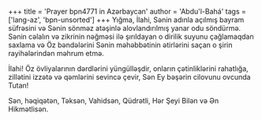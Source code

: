 +++
title = 'Prayer bpn4771 in Azərbaycan'
author = 'Abdu'l-Bahá'
tags = ['lang-az', 'bpn-unsorted']
+++
Yığma, İlahi, Sənin adınla açılmış bayram süfrəsini və Sənin sönməz atəşinlə alovlandırılmış yanar odu söndürmə. Sənin cəlalın və zikrinin nəğməsi ilə şırıldayan o dirilik suyunu çağlamaqdan saxlama və Öz bəndələrini Sənin məhəbbətinin ətirlərini saçan o şirin rayihələrindən məhrum etmə.

İlahi! Öz övliyalarının dərdlərini yüngülləşdir, onların çətinliklərini rahatlığa, zillətini izzətə və qəmlərini sevincə çevir, Sən Ey bəşərin cilovunu ovcunda Tutan!

Sən, həqiqətən, Təksən, Vahidsən, Qüdrətli, Hər Şeyi Bilən və Ən Hikmətlisən.
